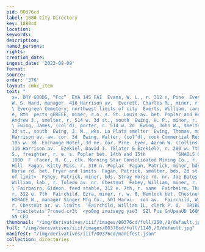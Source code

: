 ```yaml
---
pid: 00376cd
label: 1880 City Directory
key: 1880cd
location: 
keywords: 
description: 
named_persons: 
rights: 
creation_date: 
ingest_date: '2023-08-09'
format: 
source: 
order: '376'
layout: cmhc_item
text: "                                                                   Owen & Chittenden
  x=. DRY GOODS, “Fcc”  EVA 145 FAI  Evans, W. L., r. 312 n, Pine  Evening Star Mine,
  W. S. Ward, manager, 416 Harrison av.  Everett, Charles M., miner, r, 328 e, 4th
  \ Evergreen Cemetery, northwest limits of city  Everts, William, carpenter, r. 425
  e, 8th  pects gEREEE, miner, r.n. s. St. Louis av. bet. Poplar and Hem- oc!  Ewing,
  Andrew J., smelter, r. 514 w. 3d st., south  Ewing, H. P., miner, r. 130 e. 6th
  \ Ewing, James, (col’d), porter, r. 514 w. 2d  Ewing, John W., smelter, r. 514 w.
  3d st., south  Ewing, J. M., wks. La Plata smelter  Ewing, Thomas, mining broker,
  Harrison av. aw. cor. 3d  Ewing, Walter, (col’d), cook Commercial Restaurant, r.
  105 w. 3d  Exchange Hotel, 3d ne. cor. Pine  Eyer, Aaron W. (Collins & Eyer), r-
  116 Harrison av.  Ezekiel, David I. (Slater & Ezekiel), r. 200 w. 7th  Ezell, William
  S., freighter, r. e. s. Poplar bet. 14th and 15th           ‘SHAOLS ONILVAH UNV
  1000  F  Facer, R. C., clk. Morning Star Consolidated Mining Co., r. at mine Carbonate
  Hill  Fagan, Kitty Miss, r. 310 n. Poplar  Fagan, Patrick, miner, bds. s. s. Stray
  Horse rd. bet. Fryer and limits  Fagan, Patrick, smelter, bds, 2d st. south, w.
  of limit«  Fshey, Patrick, miner, bds. Stray Horse rd. nr. Joe Bates mine  | Fahey,
  William, lab., r. Toledo av. nr. Chestnut  Fabey, William, miner, r. 718 e. 6th
  \ Fairbairn, Gideon, feed stable, 312 e. 7th, r. same  Fairbairn, Thomas, teamster,
  r. 312 e. 7th  Fairchild, Ezra, miner, r. w. 8, Hemlock bet. Chestnut and 3d  ‘FAIRCHILD,
  HORACE W., manager Singer Mfg Co., 501 Harvi-  son av.  Fairchild, William, miner,
  r. Chestnut ar. w. limits  ‘Fairchild, William IL, clerk P. O.  TRIBE & JEFFERAY
  “‘ctectetvis'7rcned.cr3t  <yo0ng inuiseyg yse3  SZl Pus GnUpeaUD 160M 112 “SST AA
  SN CED       "
thumbnail: "/img/derivatives/iiif/images/00376cd/full/250,/0/default.jpg"
full: "/img/derivatives/iiif/images/00376cd/full/1140,/0/default.jpg"
manifest: "/img/derivatives/iiif/00376cd/manifest.json"
collection: directories
---
```

